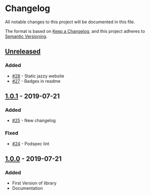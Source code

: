 # Changelog

All notable changes to this project will be documented in this file.

The format is based on [Keep a Changelog](https://keepachangelog.com/en/1.0.0/),
and this project adheres to [Semantic Versioning](https://semver.org/spec/v2.0.0.html).

## [Unreleased]

### Added

* [#28](https://github.com/MarcoSantarossa/MSUITest/pull/27) - Static jazzy website
* [#27](https://github.com/MarcoSantarossa/MSUITest/pull/27) - Badges in readme

## [1.0.1] - 2019-07-21

### Added

* [#25](https://github.com/MarcoSantarossa/MSUITest/pull/25) - New changelog

### Fixed

* [#24](https://github.com/MarcoSantarossa/MSUITest/pull/24) - Podspec lint

## [1.0.0] - 2019-07-21

### Added

* First Version of library
* Documentation

[Unreleased]: https://github.com/MarcoSantarossa/MSUITest/compare/v1.0.1...HEAD
[1.0.1]: https://github.com/MarcoSantarossa/MSUITest/compare/v1.0.0...v1.0.1
[1.0.0]: https://github.com/MarcoSantarossa/MSUITest/releases/tag/v1.0.0